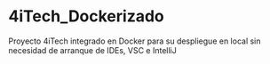 # 4iTech_Dockerizado
Proyecto 4iTech integrado en Docker para su despliegue en local sin necesidad de arranque de IDEs, VSC e IntelliJ
